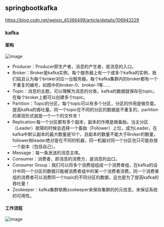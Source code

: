 ## springbootkafka
https://blog.csdn.net/weixin_45366499/article/details/106943229
### kafka
#### 架构
![image](https://user-images.githubusercontent.com/34562805/101318534-793c1880-389b-11eb-85f3-99498f6102f7.png)
* Producer：Producer即生产者，消息的产生者，是消息的入口。
* Broker：Broker是kafka实例，每个服务器上有一个或多个kafka的实例，我们姑且认为每个broker对应一台服务器。每个kafka集群内的broker都有一个不重复的编号，如图中的broker-0、broker-1等……
* Topic：消息的主题，可以理解为消息的分类，kafka的数据就保存在topic。在每个broker上都可以创建多个topic。
* Partition：Topic的分区，每个topic可以有多个分区，分区的作用是做负载，提高kafka的吞吐量。同一个topic在不同的分区的数据是不重复的，partition的表现形式就是一个一个的文件夹！
* Replication:每一个分区都有多个副本，副本的作用是做备胎。当主分区（Leader）故障的时候会选择一个备胎（Follower）上位，成为Leader。在kafka中默认副本的最大数量是10个，且副本的数量不能大于Broker的数量，follower和leader绝对是在不同的机器，同一机器对同一个分区也只可能存放一个副本（包括自己）。
* Message：每一条发送的消息主体。
* Consumer：消费者，即消息的消费方，是消息的出口。
* Consumer Group：我们可以将多个消费组组成一个消费者组，在kafka的设计中同一个分区的数据只能被消费者组中的某一个消费者消费。同一个消费者组的消费者可以消费同一个topic的不同分区的数据，这也是为了提高kafka的吞吐量！
* Zookeeper：kafka集群依赖zookeeper来保存集群的的元信息，来保证系统的可用性。
#### 工作流程
![image](https://user-images.githubusercontent.com/34562805/101319319-bce35200-389c-11eb-9828-2333054a386b.png)
